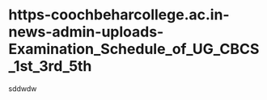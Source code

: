 # https-coochbeharcollege.ac.in-news-admin-uploads-Examination_Schedule_of_UG_CBCS_1st_3rd_5th
sddwdw
